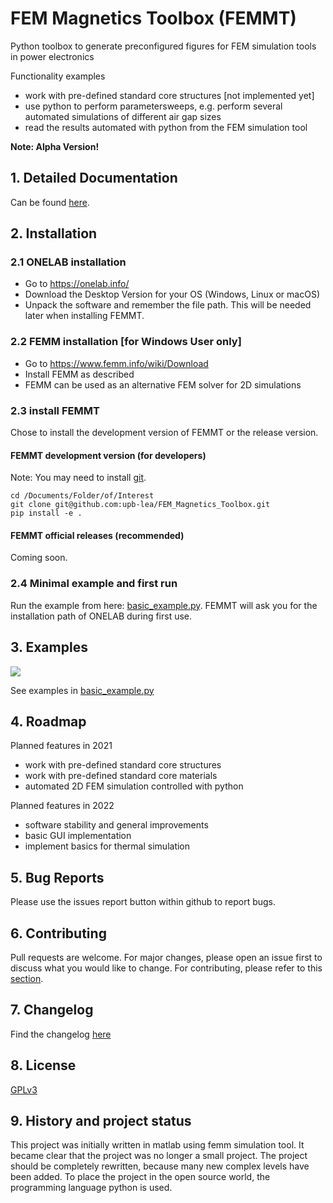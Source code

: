 # FEM Magnetics Toolbox (FEMMT)
Python toolbox to generate preconfigured figures for FEM simulation tools in power electronics

Functionality examples
 * work with pre-defined standard core structures [not implemented yet]
 * use python to perform parametersweeps, e.g. perform several automated simulations of different air gap sizes
 * read the results automated with python from the FEM simulation tool

__Note: Alpha Version!__

## 1. Detailed Documentation
Can be found [here](https://upb-lea.github.io/FEM_Magnetics_Toolbox/main/intro.html).

## 2. Installation

### 2.1 ONELAB installation
* Go to https://onelab.info/
* Download the Desktop Version for your OS (Windows, Linux or macOS)
* Unpack the software and remember the file path. This will be needed later when installing FEMMT.

### 2.2 FEMM installation [for Windows User only]
* Go to https://www.femm.info/wiki/Download
* Install FEMM as described
* FEMM can be used as an alternative FEM solver for 2D simulations

### 2.3 install FEMMT
Chose to install the development version of FEMMT or the release version.

#### FEMMT development version (for developers)
Note: You may need to install [git](https://git-scm.com/downloads).
```
cd /Documents/Folder/of/Interest   
git clone git@github.com:upb-lea/FEM_Magnetics_Toolbox.git
pip install -e .
```
#### FEMMT official releases (recommended)
Coming soon.

### 2.4 Minimal example and first run
Run the example from here: [basic_example.py](/femmt/examples/basic_example.py).
FEMMT will ask you for the installation path of ONELAB during first use.


## 3. Examples
![](https://github.com/upb-lea/FEM_Magnetics_Toolbox/blob/main/documentation/FEMMT_Screenshot.png?raw=true)

See examples in [basic_example.py](/femmt/examples/)


## 4. Roadmap
Planned features in 2021
* work with pre-defined standard core structures
* work with pre-defined standard core materials
* automated 2D FEM simulation controlled with python

Planned features in 2022
* software stability and general improvements
* basic GUI implementation
* implement basics for thermal simulation

## 5. Bug Reports
Please use the issues report button within github to report bugs.

## 6. Contributing
Pull requests are welcome. For major changes, please open an issue first to discuss what you would like to change.
For contributing, please refer to this [section](Contributing.md).

## 7. Changelog
Find the changelog [here](CHANGELOG.md)

## 8. License
[GPLv3](https://choosealicense.com/licenses/gpl-3.0/)

## 9. History and project status
This project was initially written in matlab using femm simulation tool. It became clear that the project was no longer a small project. The project should be completely rewritten, because many new complex levels have been added. To place the project in the open source world, the programming language python is used.      
